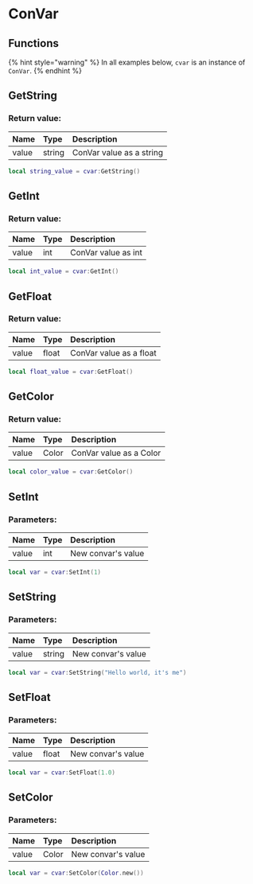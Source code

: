 # ConVar

## Functions

{% hint style="warning" %}
In all examples below, `cvar` is an instance of `ConVar`.
{% endhint %}

## GetString

### Return value:

| Name | Type | Description |
| :--- | :--- | :--- |
| value | string | ConVar value as a string |

```lua
local string_value = cvar:GetString()
```

## GetInt

### Return value:

| Name | Type | Description |
| :--- | :--- | :--- |
| value | int | ConVar value as int |

```lua
local int_value = cvar:GetInt()
```

## GetFloat

### Return value:

| Name | Type | Description |
| :--- | :--- | :--- |
| value | float | ConVar value as a float |

```lua
local float_value = cvar:GetFloat()
```

## GetColor

### Return value:

| Name | Type | Description |
| :--- | :--- | :--- |
| value | Color | ConVar value as a Color |

```lua
local color_value = cvar:GetColor()
```

## SetInt

### Parameters:

| Name | Type | Description |
| :--- | :--- | :--- |
| value | int | New convar's value |

```lua
local var = cvar:SetInt(1)
```

## SetString

### Parameters:

| Name | Type | Description |
| :--- | :--- | :--- |
| value | string | New convar's value |

```lua
local var = cvar:SetString("Hello world, it's me")
```

## SetFloat

### Parameters:

| Name | Type | Description |
| :--- | :--- | :--- |
| value | float | New convar's value |

```lua
local var = cvar:SetFloat(1.0)
```

## SetColor

### Parameters:

| Name | Type | Description |
| :--- | :--- | :--- |
| value | Color | New convar's value |

```lua
local var = cvar:SetColor(Color.new())
```
